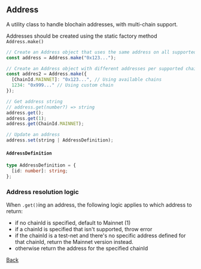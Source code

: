 ## Address

A utility class to handle blochain addresses, with multi-chain support.

Addresses should be created using the static factory method `Address.make()`

```javascript
// Create an Address object that uses the same address on all supported chains
const address = Address.make("0x123...");

// Create an Address object with different addresses per supported chains
const addres2 = Address.make({
  [ChainId.MAINNET]: "0x123...", // Using available chains
  1234: "0x999..." // Using custom chain
});

// Get address string
// address.get(number?) => string
address.get();
address.get(1);
address.get(ChainId.MAINNET);

// Update an address
address.set(string | AddressDefinition);
```

#### `AddressDefinition`

```typescript
type AddressDefinition = {
  [id: number]: string;
};
```

### Address resolution logic

When `.get()`ing an address, the following logic applies to which address to return:

- if no chainId is specified, default to Mainnet (1)
- if a chainId is specified that isn't supported, throw error
- if the chainId is a test-net and there's no specific address defined for that chainId, return the Mainnet version instead.
- otherwise return the address for the specified chainId

[Back](README.md)

